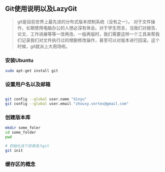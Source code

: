 ## Git使用说明以及LazyGit
> git是目前世界上最先进的分布式版本控制系统（没有之一）。
> 对于文件操作，长期使用电脑办公的人想必深有体会。对于学生而言，当我们对报告、论文、工作进展等等一改再改、一版再版时，我们需要这样一个工具来帮我们记录我们对文件执行过的增删修改操作，甚至可以对版本进行回滚。这个时候，git就派上大用场啦。


###  安装Ubuntu
```bash
sudo apt-get install git
```

### 设置用户名以及邮箱
```bash

git config --global user.name "Xinyu"
git config --global user.email "zhouxy.vortex@gmail.com"

```

### 创建版本库
```bash
mkdir some_foler
cd some_folder
pwd

# 初始化这个目录进入git
git init
```
### 缓存区的概念

